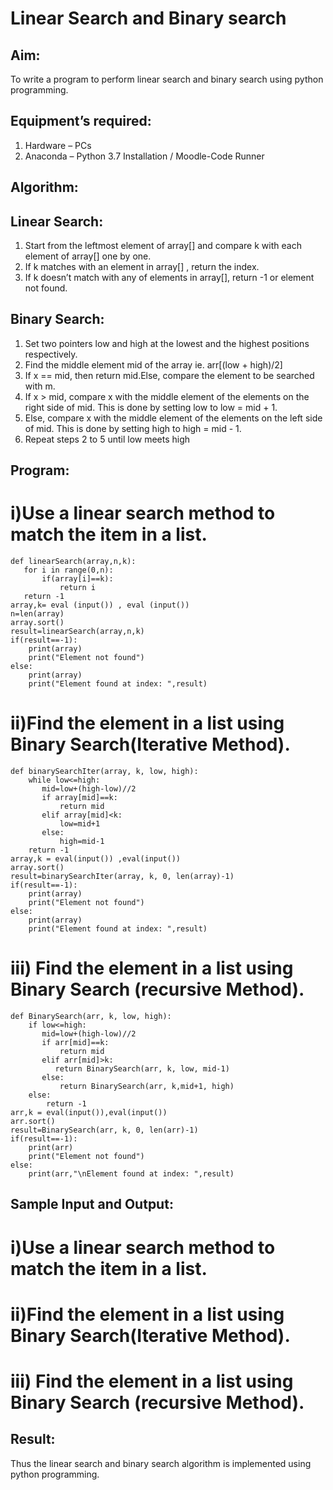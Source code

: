 # Linear Search and Binary search
## Aim:
To write a program to perform linear search and binary search using python programming.
## Equipment’s required:
1.	Hardware – PCs
2.	Anaconda – Python 3.7 Installation / Moodle-Code Runner
## Algorithm:
## Linear Search:
1.	Start from the leftmost element of array[] and compare k with each element of array[] one by one.
2.	If k matches with an element in array[] , return the index.
3.	If k doesn’t match with any of elements in array[], return -1 or element not found.
## Binary Search:
1.	Set two pointers low and high at the lowest and the highest positions respectively.
2.	Find the middle element mid of the array ie. arr[(low + high)/2]
3.	If x == mid, then return mid.Else, compare the element to be searched with m.
4.	If x > mid, compare x with the middle element of the elements on the right side of mid. This is done by setting low to low = mid + 1.
5.	Else, compare x with the middle element of the elements on the left side of mid. This is done by setting high to high = mid - 1.
6.	Repeat steps 2 to 5 until low meets high
## Program:
# i)Use a linear search method to match the item in a list.
```
def linearSearch(array,n,k):
   for i in range(0,n):
       if(array[i]==k):
           return i
   return -1
array,k= eval (input()) , eval (input()) 
n=len(array)
array.sort()
result=linearSearch(array,n,k)
if(result==-1):
    print(array)
    print("Element not found")
else:
    print(array)
    print("Element found at index: ",result)

```
# ii)Find the element in a list using Binary Search(Iterative Method).
```
def binarySearchIter(array, k, low, high):
    while low<=high:
       mid=low+(high-low)//2
       if array[mid]==k:
           return mid
       elif array[mid]<k:
           low=mid+1
       else:
           high=mid-1
    return -1
array,k = eval(input()) ,eval(input())
array.sort()
result=binarySearchIter(array, k, 0, len(array)-1)
if(result==-1):
    print(array)
    print("Element not found")
else:
    print(array)
    print("Element found at index: ",result)

```
# iii) Find the element in a list using Binary Search (recursive Method).
```
def BinarySearch(arr, k, low, high):
    if low<=high:
       mid=low+(high-low)//2
       if arr[mid]==k:
           return mid
       elif arr[mid]>k:
          return BinarySearch(arr, k, low, mid-1)
       else:
           return BinarySearch(arr, k,mid+1, high)
    else:
        return -1
arr,k = eval(input()),eval(input())
arr.sort()
result=BinarySearch(arr, k, 0, len(arr)-1)
if(result==-1):
    print(arr)
    print("Element not found")
else:
    print(arr,"\nElement found at index: ",result)
```
## Sample Input and Output:
# i)Use a linear search method to match the item in a list.
# ii)Find the element in a list using Binary Search(Iterative Method).
# iii) Find the element in a list using Binary Search (recursive Method).



## Result:
Thus the linear search and binary search algorithm is implemented using python programming.
